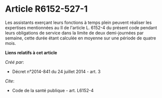 # Article R6152-527-1

Les assistants exerçant leurs fonctions à temps plein peuvent réaliser les expertises mentionnées au II de l'article L.
6152-4 du présent code pendant leurs obligations de service dans la limite de deux demi-journées par semaine, cette durée
étant calculée en moyenne sur une période de quatre mois.

**Liens relatifs à cet article**

_Créé par_:

  - Décret n°2014-841 du 24 juillet 2014 - art. 3

_Cite_:

  - Code de la santé publique - art. L6152-4
